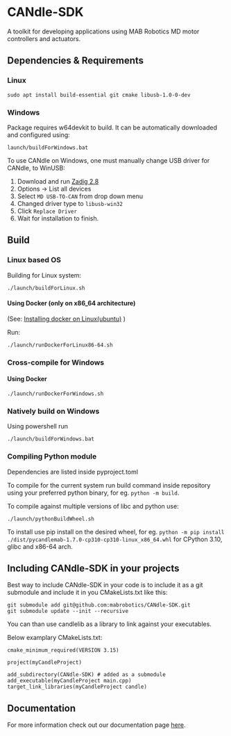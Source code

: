 # CANdle-SDK

A toolkit for developing applications using MAB Robotics MD motor controllers and actuators.

## Dependencies & Requirements

### Linux

```
sudo apt install build-essential git cmake libusb-1.0-0-dev
```

### Windows

Package requires w64devkit to build. It can be automatically downloaded and configured using:

```
launch/buildForWindows.bat
```

To use CANdle on Windows, one must manually change USB driver for CANdle, to WinUSB:

1. Download and run [Zadig 2.8](https://github.com/pbatard/libwdi/releases/download/v1.5.0/zadig-2.8.exe)
2. Options -> List all devices
3. Select `MD USB-TO-CAN` from drop down menu
4. Changed driver type to `libusb-win32`
5. Click `Replace Driver`
6. Wait for installation to finish.

## Build

### Linux based OS

Building for Linux system:

```
./launch/buildForLinux.sh
```

#### Using Docker (only on x86_64 architecture)

(See: [Installing docker on Linux(ubuntu)](https://docs.docker.com/engine/install/ubuntu/) )

Run:

```
./launch/runDockerForLinux86-64.sh
```

### Cross-compile for Windows

#### Using Docker

```
./launch/runDockerForWindows.sh
```

### Natively build on Windows

Using powershell run

```
./launch/buildForWindows.bat
```

### Compiling Python module

Dependencies are listed inside pyproject.toml

To compile for the current system run build command inside repository using your preferred python binary, for eg. `python -m build`.

To compile against multiple versions of libc and python use:

```
./launch/pythonBuildWheel.sh
```

To install use pip install on the desired wheel, for eg. `python -m pip install ./dist/pycandlemab-1.7.0-cp310-cp310-linux_x86_64.whl` for CPython 3.10, glibc and x86-64 arch.

## Including CANdle-SDK in your projects

Best way to include CANdle-SDK in your code is to include it as a git submodule and include it in you CMakeLists.txt like this:

```
git submodule add git@github.com:mabrobotics/CANdle-SDK.git
git submodule update --init --recursive
```

You can than use candlelib as a library to link against your executables.

Below examplary CMakeLists.txt:

```
cmake_minimum_required(VERSION 3.15)

project(myCandleProject)

add_subdirectory(CANdle-SDK) # added as a submodule
add_executable(myCandleProject main.cpp)
target_link_libraries(myCandleProject candle)
```

## Documentation

For more information check out our documentation page [here](https://mabrobotics.github.io/MD80-x-CANdle-Documentation/software_package/Software.html).
